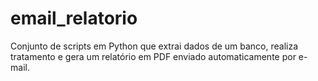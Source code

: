 # email_relatorio
Conjunto de scripts em Python que extrai dados de um banco, realiza tratamento e gera um relatório em PDF enviado automaticamente por e-mail.

